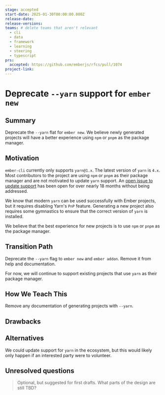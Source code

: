 ```yaml
---
stage: accepted
start-date: 2025-01-30T00:00:00.000Z
release-date:
release-versions:
teams: # delete teams that aren't relevant
  - cli
  - data
  - framework
  - learning
  - steering
  - typescript
prs:
  accepted: https://github.com/emberjs/rfcs/pull/1074
project-link:
---
```


<!---
Directions for above:

stage: Leave as is
start-date: Fill in with today's date, 2032-12-01T00:00:00.000Z
release-date: Leave as is
release-versions: Leave as is
teams: Include only the [team(s)](README.md#relevant-teams) for which this RFC applies
prs:
  accepted: Fill this in with the URL for the Proposal RFC PR
project-link: Leave as is
-->

# Deprecate `--yarn` support for `ember new`

## Summary

Deprecate the `--yarn` flat for `ember new`. We believe newly generated projects
will have a better experience using `npm` or `pnpm` as the package manager.

## Motivation

`ember-cli` currently only supports `yarn@1.x`. The latest version of `yarn` is `4.x`. 
Most contributors to the project are using `npm` or `pnpm` as their package manager and are not motivated 
to update `yarn` support. An [open issue to update support](https://github.com/ember-cli/ember-cli/issues/10339) 
has been open for over nearly 18 months without being addressed. 

We know that modern `yarn` can be used successfully with Ember projects, but it requires
disabling Yarn's `PnP` feature. Generating a new project also requires some gymnastics to
ensure that the correct version of `yarn` is installed.

We believe that the best experience for new projects is to use `npm` or `pnpm` as the package manager.

## Transition Path

Deprecate the `--yarn` flag to `ember new` and `ember addon`. Remove it from help and documentation.

For now, we will continue to support existing projects that use `yarn` as their package manager.


## How We Teach This

Remove any documentation of generating projects with `--yarn`. 

## Drawbacks


## Alternatives

We could update support for `yarn` in the ecosystem, but this would likely only happen if an interested
party were to volunteer. 

## Unresolved questions

> Optional, but suggested for first drafts. What parts of the design are still
TBD?
